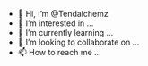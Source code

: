 - 👋 Hi, I’m @Tendaichemz
- 👀 I’m interested in ...
- 🌱 I’m currently learning ...
- 💞️ I’m looking to collaborate on ...
- 📫 How to reach me ...

<!---
Tendaichemz/Tendaichemz is a ✨ special ✨ repository because its `README.md` (this file) appears on your GitHub profile.
You can click the Preview link to take a look at your changes.
--->
